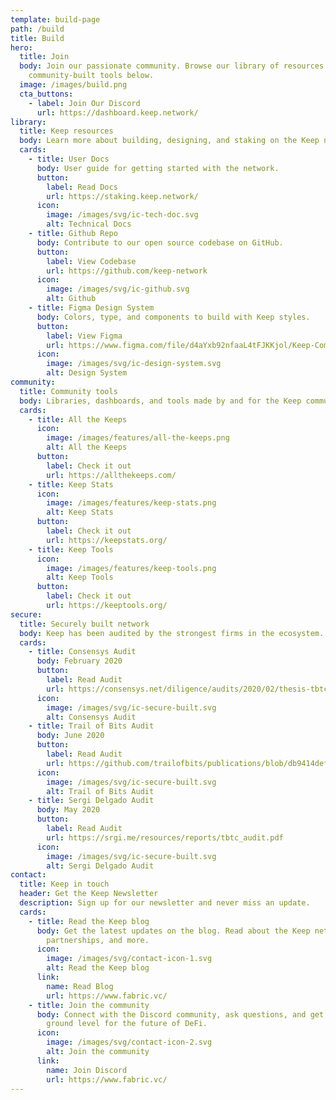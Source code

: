 ```yaml
---
template: build-page
path: /build
title: Build
hero:
  title: Join
  body: Join our passionate community. Browse our library of resources and
    community-built tools below.
  image: /images/build.png
  cta_buttons:
    - label: Join Our Discord
      url: https://dashboard.keep.network/
library:
  title: Keep resources
  body: Learn more about building, designing, and staking on the Keep network.
  cards:
    - title: User Docs
      body: User guide for getting started with the network.
      button:
        label: Read Docs
        url: https://staking.keep.network/
      icon:
        image: /images/svg/ic-tech-doc.svg
        alt: Technical Docs
    - title: Github Repo
      body: Contribute to our open source codebase on GitHub.
      button:
        label: View Codebase
        url: https://github.com/keep-network
      icon:
        image: /images/svg/ic-github.svg
        alt: Github
    - title: Figma Design System
      body: Colors, type, and components to build with Keep styles.
      button:
        label: View Figma
        url: https://www.figma.com/file/d4aYxb92nfaaL4tFJKKjol/Keep-Community-Design-System
      icon:
        image: /images/svg/ic-design-system.svg
        alt: Design System
community:
  title: Community tools
  body: Libraries, dashboards, and tools made by and for the Keep community.
  cards:
    - title: All the Keeps
      icon:
        image: /images/features/all-the-keeps.png
        alt: All the Keeps
      button:
        label: Check it out
        url: https://allthekeeps.com/
    - title: Keep Stats
      icon:
        image: /images/features/keep-stats.png
        alt: Keep Stats
      button:
        label: Check it out
        url: https://keepstats.org/
    - title: Keep Tools
      icon:
        image: /images/features/keep-tools.png
        alt: Keep Tools
      button:
        label: Check it out
        url: https://keeptools.org/
secure:
  title: Securely built network
  body: Keep has been audited by the strongest firms in the ecosystem.
  cards:
    - title: Consensys Audit
      body: February 2020
      button:
        label: Read Audit
        url: https://consensys.net/diligence/audits/2020/02/thesis-tbtc-and-keep
      icon:
        image: /images/svg/ic-secure-built.svg
        alt: Consensys Audit
    - title: Trail of Bits Audit
      body: June 2020
      button:
        label: Read Audit
        url: https://github.com/trailofbits/publications/blob/db9414def9f575465a47fef5489eb54d9c543eb5/reviews/thesis-summary.pdf
      icon:
        image: /images/svg/ic-secure-built.svg
        alt: Trail of Bits Audit
    - title: Sergi Delgado Audit
      body: May 2020
      button:
        label: Read Audit
        url: https://srgi.me/resources/reports/tbtc_audit.pdf
      icon:
        image: /images/svg/ic-secure-built.svg
        alt: Sergi Delgado Audit
contact:
  title: Keep in touch
  header: Get the Keep Newsletter
  description: Sign up for our newsletter and never miss an update.
  cards:
    - title: Read the Keep blog
      body: Get the latest updates on the blog. Read about the Keep network, tBTC,
        partnerships, and more.
      icon:
        image: /images/svg/contact-icon-1.svg
        alt: Read the Keep blog
      link:
        name: Read Blog
        url: https://www.fabric.vc/
    - title: Join the community
      body: Connect with the Discord community, ask questions, and get in on the
        ground level for the future of DeFi.
      icon:
        image: /images/svg/contact-icon-2.svg
        alt: Join the community
      link:
        name: Join Discord
        url: https://www.fabric.vc/
---
```


